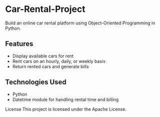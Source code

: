 # Car-Rental-Project
Build an online car rental platform using Object-Oriented Programming in Python.

## Features

- Display available cars for rent
- Rent cars on an hourly, daily, or weekly basis
- Return rented cars and generate bills

## Technologies Used

- Python
- Datetime module for handling rental time and billing


License
This project is licensed under the Apache License.
